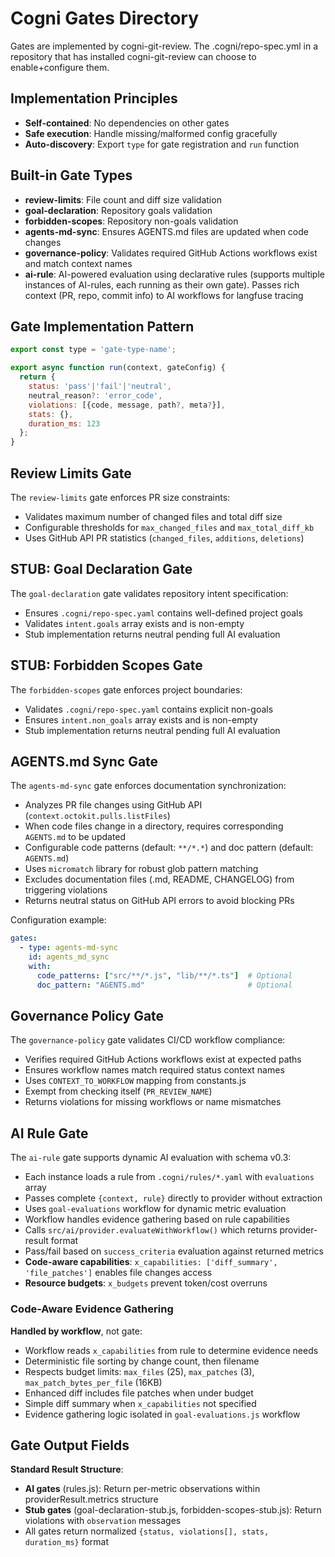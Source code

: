 # Cogni Gates Directory

Gates are implemented by cogni-git-review. The .cogni/repo-spec.yml in a repository that has installed cogni-git-review can choose to enable+configure them.

## Implementation Principles
- **Self-contained**: No dependencies on other gates
- **Safe execution**: Handle missing/malformed config gracefully
- **Auto-discovery**: Export `type` for gate registration and `run` function

## Built-in Gate Types
- **review-limits**: File count and diff size validation
- **goal-declaration**: Repository goals validation
- **forbidden-scopes**: Repository non-goals validation  
- **agents-md-sync**: Ensures AGENTS.md files are updated when code changes
- **governance-policy**: Validates required GitHub Actions workflows exist and match context names
- **ai-rule**: AI-powered evaluation using declarative rules (supports multiple instances of AI-rules, each running as their own gate). Passes rich context (PR, repo, commit info) to AI workflows for langfuse tracing

## Gate Implementation Pattern
```javascript
export const type = 'gate-type-name';

export async function run(context, gateConfig) {
  return {
    status: 'pass'|'fail'|'neutral',
    neutral_reason?: 'error_code',
    violations: [{code, message, path?, meta?}],
    stats: {},
    duration_ms: 123
  };
}
```

## Review Limits Gate
The `review-limits` gate enforces PR size constraints:
- Validates maximum number of changed files and total diff size
- Configurable thresholds for `max_changed_files` and `max_total_diff_kb`
- Uses GitHub API PR statistics (`changed_files`, `additions`, `deletions`)

## STUB: Goal Declaration Gate  
The `goal-declaration` gate validates repository intent specification:
- Ensures `.cogni/repo-spec.yaml` contains well-defined project goals
- Validates `intent.goals` array exists and is non-empty
- Stub implementation returns neutral pending full AI evaluation

## STUB: Forbidden Scopes Gate
The `forbidden-scopes` gate enforces project boundaries:
- Validates `.cogni/repo-spec.yaml` contains explicit non-goals
- Ensures `intent.non_goals` array exists and is non-empty  
- Stub implementation returns neutral pending full AI evaluation

## AGENTS.md Sync Gate
The `agents-md-sync` gate enforces documentation synchronization:
- Analyzes PR file changes using GitHub API (`context.octokit.pulls.listFiles`)
- When code files change in a directory, requires corresponding `AGENTS.md` to be updated
- Configurable code patterns (default: `**/*.*`) and doc pattern (default: `AGENTS.md`)
- Uses `micromatch` library for robust glob pattern matching
- Excludes documentation files (.md, README, CHANGELOG) from triggering violations
- Returns neutral status on GitHub API errors to avoid blocking PRs

Configuration example:
```yaml
gates:
  - type: agents-md-sync
    id: agents_md_sync
    with:
      code_patterns: ["src/**/*.js", "lib/**/*.ts"]  # Optional
      doc_pattern: "AGENTS.md"                       # Optional
```

## Governance Policy Gate
The `governance-policy` gate validates CI/CD workflow compliance:
- Verifies required GitHub Actions workflows exist at expected paths
- Ensures workflow names match required status context names
- Uses `CONTEXT_TO_WORKFLOW` mapping from constants.js
- Exempt from checking itself (`PR_REVIEW_NAME`)
- Returns violations for missing workflows or name mismatches

## AI Rule Gate
The `ai-rule` gate supports dynamic AI evaluation with schema v0.3:
- Each instance loads a rule from `.cogni/rules/*.yaml` with `evaluations` array
- Passes complete `{context, rule}` directly to provider without extraction
- Uses `goal-evaluations` workflow for dynamic metric evaluation
- Workflow handles evidence gathering based on rule capabilities
- Calls `src/ai/provider.evaluateWithWorkflow()` which returns provider-result format
- Pass/fail based on `success_criteria` evaluation against returned metrics
- **Code-aware capabilities**: `x_capabilities: ['diff_summary', 'file_patches']` enables file changes access
- **Resource budgets**: `x_budgets` prevent token/cost overruns

### Code-Aware Evidence Gathering
**Handled by workflow**, not gate:
- Workflow reads `x_capabilities` from rule to determine evidence needs
- Deterministic file sorting by change count, then filename
- Respects budget limits: `max_files` (25), `max_patches` (3), `max_patch_bytes_per_file` (16KB)
- Enhanced diff includes file patches when under budget
- Simple diff summary when `x_capabilities` not specified
- Evidence gathering logic isolated in `goal-evaluations.js` workflow

## Gate Output Fields

**Standard Result Structure**:
- **AI gates** (rules.js): Return per-metric observations within providerResult.metrics structure
- **Stub gates** (goal-declaration-stub.js, forbidden-scopes-stub.js): Return violations with `observation` messages
- All gates return normalized `{status, violations[], stats, duration_ms}` format
